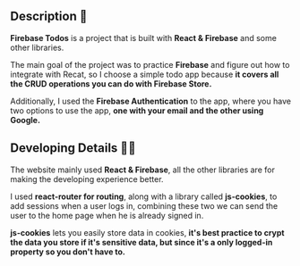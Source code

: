 ## Description 📃
**Firebase Todos** is a project that is built with **React & Firebase** and some other libraries.

The main goal of the project was to practice **Firebase** and figure out how to integrate with Recat, so I choose a simple todo app because **it covers all the CRUD operations you can do with Firebase Store.**

Additionally, I used the **Firebase Authentication** to the app, where you have two options to use the app, **one with your email and the other using Google.**

## Developing Details 🧑‍💻
The website mainly used **React & Firebase**, all the other libraries are for making the developing experience better.

I used **react-router for routing**, along with a library called **js-cookies**, to add sessions when a user logs in, combining these two we can send the user to the home page when he is already signed in.

**js-cookies** lets you easily store data in cookies, **it's best practice to crypt the data you store if it's sensitive data, but since it's a only logged-in property so you don't have to.**
